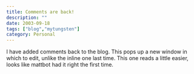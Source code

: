```yaml
---
title: Comments are back!
description: ""
date: 2003-09-18
tags: ["blog","mytungsten"]
category: Personal
---
```


I have added comments back to the blog. This pops up a new window in which to edit, unlike the inline one last time. This one reads a little easier, looks like mattbot had it right the first time.